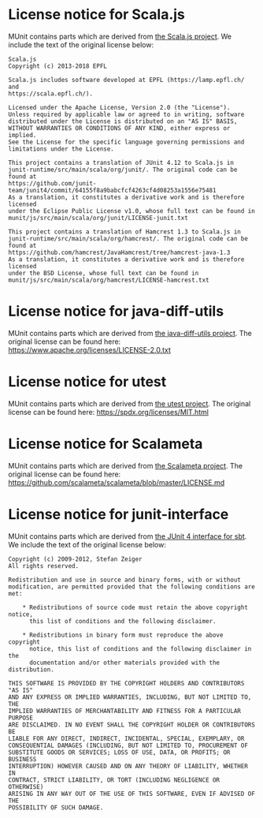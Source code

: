 # License notice for Scala.js

MUnit contains parts which are derived from
[the Scala.js project](https://github.com/scala-js/scala-js). We include the
text of the original license below:

```
Scala.js
Copyright (c) 2013-2018 EPFL

Scala.js includes software developed at EPFL (https://lamp.epfl.ch/ and
https://scala.epfl.ch/).

Licensed under the Apache License, Version 2.0 (the "License").
Unless required by applicable law or agreed to in writing, software
distributed under the License is distributed on an "AS IS" BASIS,
WITHOUT WARRANTIES OR CONDITIONS OF ANY KIND, either express or implied.
See the License for the specific language governing permissions and
limitations under the License.

This project contains a translation of JUnit 4.12 to Scala.js in
junit-runtime/src/main/scala/org/junit/. The original code can be found at
https://github.com/junit-team/junit4/commit/64155f8a9babcfcf4263cf4d08253a1556e75481
As a translation, it constitutes a derivative work and is therefore licensed
under the Eclipse Public License v1.0, whose full text can be found in
munit/js/src/main/scala/org/junit/LICENSE-junit.txt

This project contains a translation of Hamcrest 1.3 to Scala.js in
junit-runtime/src/main/scala/org/hamcrest/. The original code can be found at
https://github.com/hamcrest/JavaHamcrest/tree/hamcrest-java-1.3
As a translation, it constitutes a derivative work and is therefore licensed
under the BSD License, whose full text can be found in
munit/js/src/main/scala/org/hamcrest/LICENSE-hamcrest.txt
```

# License notice for java-diff-utils

MUnit contains parts which are derived from
[the java-diff-utils project](https://code.google.com/archive/p/java-diff-utils/source).
The original license can be found here:
https://www.apache.org/licenses/LICENSE-2.0.txt

# License notice for utest

MUnit contains parts which are derived from
[the utest project](https://github.com/lihaoyi/utest). The original license can
be found here: https://spdx.org/licenses/MIT.html

# License notice for Scalameta

MUnit contains parts which are derived from
[the Scalameta project](https://github.com/scalameta/scalameta). The original
license can be found here:
https://github.com/scalameta/scalameta/blob/master/LICENSE.md

# License notice for junit-interface

MUnit contains parts which are derived from [the JUnit 4 interface for
sbt](https://github.com/sbt/junit-interface). We include the text of the
original license below:

```
Copyright (c) 2009-2012, Stefan Zeiger
All rights reserved.

Redistribution and use in source and binary forms, with or without
modification, are permitted provided that the following conditions are met:

    * Redistributions of source code must retain the above copyright notice,
      this list of conditions and the following disclaimer.

    * Redistributions in binary form must reproduce the above copyright
      notice, this list of conditions and the following disclaimer in the
      documentation and/or other materials provided with the distribution.

THIS SOFTWARE IS PROVIDED BY THE COPYRIGHT HOLDERS AND CONTRIBUTORS "AS IS"
AND ANY EXPRESS OR IMPLIED WARRANTIES, INCLUDING, BUT NOT LIMITED TO, THE
IMPLIED WARRANTIES OF MERCHANTABILITY AND FITNESS FOR A PARTICULAR PURPOSE
ARE DISCLAIMED. IN NO EVENT SHALL THE COPYRIGHT HOLDER OR CONTRIBUTORS BE
LIABLE FOR ANY DIRECT, INDIRECT, INCIDENTAL, SPECIAL, EXEMPLARY, OR
CONSEQUENTIAL DAMAGES (INCLUDING, BUT NOT LIMITED TO, PROCUREMENT OF
SUBSTITUTE GOODS OR SERVICES; LOSS OF USE, DATA, OR PROFITS; OR BUSINESS
INTERRUPTION) HOWEVER CAUSED AND ON ANY THEORY OF LIABILITY, WHETHER IN
CONTRACT, STRICT LIABILITY, OR TORT (INCLUDING NEGLIGENCE OR OTHERWISE)
ARISING IN ANY WAY OUT OF THE USE OF THIS SOFTWARE, EVEN IF ADVISED OF THE
POSSIBILITY OF SUCH DAMAGE.
```

